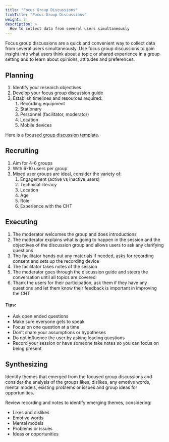 ```yaml
---
title: "Focus Group Discussions"
linkTitle: "Focus Group Discussions"
weight: 2
description: >
  How to collect data from several users simultaneously
---
```


Focus group discussions are a quick and convenient way to collect data from several users simultaneously. Use focus group discussions to gain insight into what users think about a topic or shared experience in a group setting and to learn about opinions, attitudes and preferences. 

## Planning

1. Identify your research objectives
2. Develop your focus group discussion guide
3. Establish timelines and resources required:
    1. Recording equipment
    2. Stationary
    3. Personnel (facilitator, moderator)
    4. Location
    5. Mobile devices

Here is a [focused group discussion template](https://docs.google.com/document/d/17DISQpIr8EbkFaSBMHZEXLwOrhzIxd1JmSZbMFWjqFo/edit?tab=t.0).

## Recruiting

1. Aim for 4-6 groups
2. With 6-10 users per group 
3. Mixed user groups are ideal, consider the variety of:
    1. Engagement (active vs inactive users)
    2. Technical literacy
    3. Location
    4. Age
    5. Role
    6. Experience with the CHT

## Executing

1. The moderator welcomes the group and does introductions
2. The moderator explains what is going to happen in the session and the objectives of the discussion group and allows users to ask any clarifying questions
3. The facilitator hands out any materials if needed, asks for recording consent and sets up the recording device 
4. The facilitator takes notes of the session
5. The moderator goes through the discussion guide and steers the conversation until all topics are covered
6. Thank the users for their participation, ask them if they have any questions and let them know their feedback is important in improving the CHT

#### Tips:

* Ask open ended questions
* Make sure everyone gets to speak
* Focus on one question at a time
* Don’t share your assumptions or hypotheses
* Do not influence the user by asking leading questions
* Record your session or have someone take notes so you can focus on being present

## Synthesizing

Identify themes that emerged from the focused group discussions and consider the analysis of the groups likes, dislikes, any emotive words, mental models, existing problems or issues and group ideas for opportunities.

Review recording and notes to identify emerging themes, considering:

* Likes and dislikes
* Emotive words
* Mental models
* Problems or issues
* Ideas or opportunities
